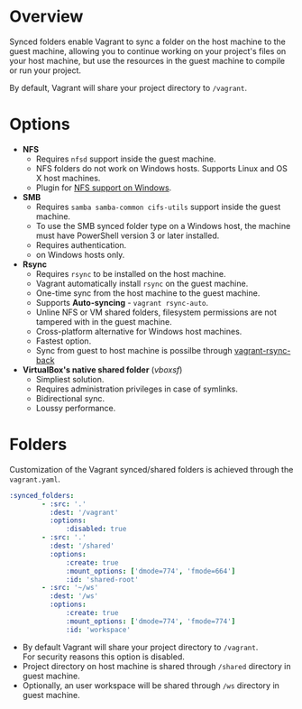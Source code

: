 # Overview

Synced folders enable Vagrant to sync a folder on the host machine to the guest machine, allowing you to continue working on your project's files on your host machine, but use the resources in the guest machine to compile or run your project.

By default, Vagrant will share your project directory to ``/vagrant``.

# Options

- **NFS**
    - Requires ``nfsd`` support inside the guest machine.
    - NFS folders do not work on Windows hosts. Supports Linux and OS X host machines.
    - Plugin for [NFS support on Windows](https://github.com/winnfsd/vagrant-winnfsd).
- **SMB**
    - Requires ``samba samba-common cifs-utils`` support inside the guest machine.
    - To use the SMB synced folder type on a Windows host, the machine must have PowerShell version 3 or later installed.
    - Requires authentication.
    - on Windows hosts only.
- **Rsync**
    - Requires ``rsync`` to be installed on the host machine.
    - Vagrant automatically install ``rsync`` on the guest machine.
    - One-time sync from the host machine to the guest machine.
    - Supports **Auto-syncing** - ``vagrant rsync-auto``.
    - Unline NFS or VM shared folders, filesystem permissions are not tampered with in the guest machine.
    - Cross-platform alternative for Windows host machines.
    - Fastest option.
    - Sync from guest to host machine is possilbe through [vagrant-rsync-back](https://github.com/smerrill/vagrant-rsync-back)
- **VirtualBox's native shared folder** (*vboxsf*)
    - Simpliest solution.
    - Requires administration privileges in case of symlinks.
    - Bidirectional sync.
    - Loussy performance.

# Folders

Customization of the Vagrant synced/shared folders is achieved through the ``vagrant.yaml``.

```yaml
:synced_folders:
        - :src: '.'
          :dest: '/vagrant'
          :options:
              :disabled: true
        - :src: '.'
          :dest: '/shared'
          :options:
              :create: true
              :mount_options: ['dmode=774', 'fmode=664']
              :id: 'shared-root'
        - :src: '~/ws'
          :dest: '/ws'
          :options:
              :create: true
              :mount_options: ['dmode=774', 'fmode=774']
              :id: 'workspace'
```

 - By default Vagrant will share your project directory to ``/vagrant``.<br>
   For security reasons this option is disabled.
 - Project directory on host machine is shared through ``/shared`` directory in guest machine.
 - Optionally, an user workspace will be shared through ``/ws`` directory in guest machine.
